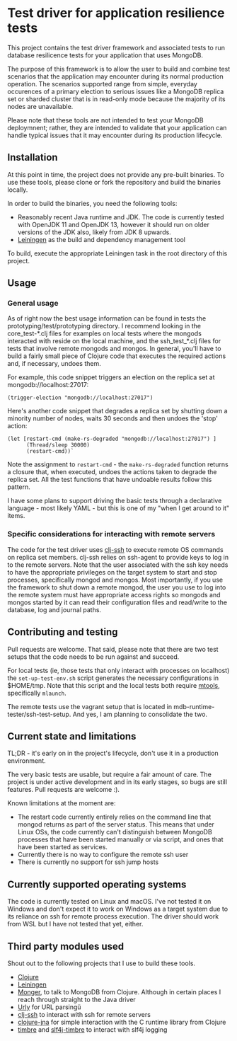 # Test driver for application resilience tests

This project contains the test driver framework and associated tests to run database resilicence tests for your application that uses MongoDB.

The purpose of this framework is to allow the user to build and combine test scenarios that the application may encounter during its normal production operation. The scenarios supported range from simple, everyday occurences of a primary election to serious issues like a MongoDB replica set or sharded cluster that is in read-only mode because the majority of its nodes are unavailable.

Please note that these tools are not intended to test your MongoDB deploymnent; rather, they are intended to validate that your application can handle typical issues that it may encounter during its production lifecycle.

## Installation

At this point in time, the project does not provide any pre-built binaries. To use these tools, please clone or fork the repository and build the binaries locally.

In order to build the binaries, you need the following tools:

- Reasonably recent Java runtime and JDK. The code is currently tested with OpenJDK 11 and OpenJDK 13, however it should run on older versions of the JDK also, likely from JDK 8 upwards.
- [Leiningen](https://leiningen.org/) as the build and dependency management tool

To build, execute the appropriate Leiningen task in the root directory of this project.

## Usage

### General usage

As of right now the best usage information can be found in tests the prototyping/test/prototyping directory. I recommend looking in the core_test-\*.clj files for examples on local tests where the mongods interacted with reside on the local machine, and the ssh_test_\*.clj files for tests that involve remote mongods and mongos. In general, you'll have to build a fairly small piece of Clojure code that executes the required actions and, if necessary, undoes them.

For example, this code snippet triggers an election on the replica set at mongodb://localhost:27017:

`(trigger-election "mongodb://localhost:27017")`

Here's another code snippet that degrades a replica set by shutting down a minority number of nodes, waits 30 seconds and then undoes the 'stop' action:

```
(let [restart-cmd (make-rs-degraded "mongodb://localhost:27017") ]
      (Thread/sleep 30000)
      (restart-cmd))`
```

Note the assignment to `restart-cmd` - the `make-rs-degraded` function returns a closure that, when executed, undoes the actions taken to degrade the replica set. All the test functions that have undoable results follow this pattern.

I have some plans to support driving the basic tests through a declarative language - most likely YAML - but this is one of my "when I get around to it" items.

### Specific considerations for interacting with remote servers

The code for the test driver uses [clj-ssh](https://github.com/clj-commons/clj-ssh) to execute remote OS commands on replica set members. clj-ssh relies on ssh-agent to provide keys to log in to the remote servers. Note that the user associated with the ssh key needs to have the appropriate privileges on the target system to start and stop processes, specifically mongod and mongos. Most importantly, if you use the framework to shut down a remote mongod, the user you use to log into the remote system must have appropriate access rights so mongods and mongos started by it can read their configuration files and read/write to the database, log and journal paths.

## Contributing and testing

Pull requests are welcome. That said, please note that there are two test setups that the code needs to be run against and succeed.

For local tests (ie, those tests that only interact with processes on localhost) the `set-up-test-env.sh` script generates the necessary configurations in $HOME/tmp. Note that this script and the local tests both require [mtools](https://github.com/rueckstiess/mtools), specifically `mlaunch`.

The remote tests use the vagrant setup that is located in mdb-runtime-tester/ssh-test-setup. And yes, I am planning to consolidate the two.

## Current state and limitations

TL;DR - it's early on in the project's lifecycle, don't use it in a production environment.

The very basic tests are usable, but require a fair amount of care. The project is under active development and in its early stages, so bugs are still features. Pull requests are welcome :).

Known limitations at the moment are:
- The restart code currently entirely relies on the command line that mongod returns as part of the server status. This means that under Linux OSs, the code currently can't distinguish between MongoDB processes that have been started manually or via script, and ones that have been started as services.
- Currently there is no way to configure the remote ssh user
- There is currently no support for ssh jump hosts

## Currently supported operating systems

The code is currently tested on Linux and macOS. I've not tested it on Windows and don't expect it to work on Windows as a target system due to its reliance on ssh for remote process execution. The driver should work from WSL but I have not tested that yet, either.

## Third party modules used

Shout out to the following projects that I use to build these tools. 

- [Clojure](http://clojure.org)
- [Leiningen](https://leiningen.org)
- [Monger](https://github.com/michaelklishin/monger), to talk to MongoDB from Clojure. Although in certain places I reach through straight to the Java driver
- [Urly](https://github.com/michaelklishin/urly) for URL parsingü
- [clj-ssh](https://github.com/clj-commons/clj-ssh) to interact with ssh for remote servers
- [clojure-jna](https://github.com/Chouser/clojure-jna/) for simple interaction with the C runtime library from Clojure
- [timbre](https://github.com/ptaoussanis/timbre) and [slf4j-timbre](https://github.com/fzakaria/slf4j-timbre) to interact with slf4j logging
